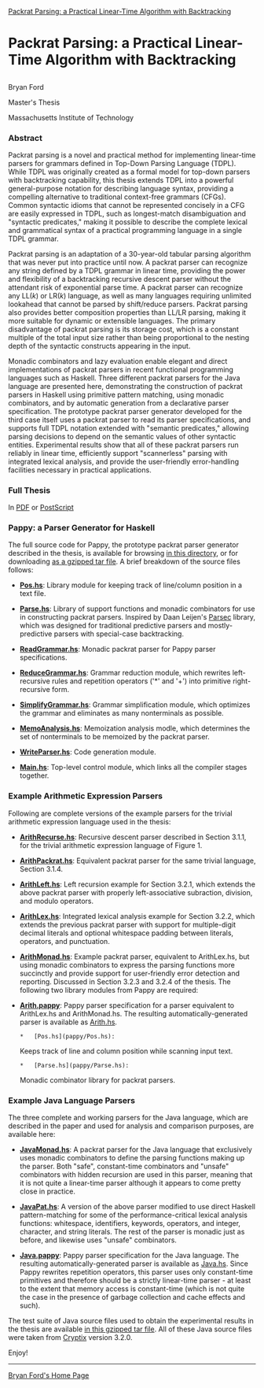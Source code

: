 [Packrat Parsing: a Practical Linear-Time Algorithm with Backtracking](https://pdos.csail.mit.edu/~baford/packrat/thesis/)

# Packrat Parsing: a Practical Linear-Time Algorithm with Backtracking

## 
Bryan Ford

Master's Thesis

Massachusetts Institute of Technology

</center>

### Abstract

Packrat parsing is a novel and practical method
for implementing linear-time parsers
for grammars defined in Top-Down Parsing Language (TDPL).
While TDPL was originally created as a formal model
for top-down parsers with backtracking capability,
this thesis extends TDPL
into a powerful general-purpose notation for describing language syntax,
providing a compelling alternative
to traditional context-free grammars (CFGs).
Common syntactic idioms
that cannot be represented concisely in a CFG
are easily expressed in TDPL,
such as longest-match disambiguation and "syntactic predicates,"
making it possible
to describe the complete lexical and grammatical syntax
of a practical programming language
in a single TDPL grammar.

Packrat parsing is an adaptation of a 30-year-old tabular parsing algorithm
that was never put into practice until now.
A packrat parser can recognize
any string defined by a TDPL grammar in linear time,
providing the power and flexibility
of a backtracking recursive descent parser
without the attendant risk of exponential parse time.
A packrat parser can recognize any LL(_k_) or LR(_k_) language,
as well as many languages requiring unlimited lookahead
that cannot be parsed by shift/reduce parsers.
Packrat parsing also provides better composition properties than LL/LR parsing,
making it more suitable for dynamic or extensible languages.
The primary disadvantage of packrat parsing is its storage cost,
which is a constant multiple of the total input size
rather than being proportional to the nesting depth
of the syntactic constructs appearing in the input.

Monadic combinators and lazy evaluation
enable elegant and direct implementations of packrat parsers
in recent functional programming languages such as Haskell.
Three different packrat parsers for the Java language
are presented here,
demonstrating the construction of packrat parsers in Haskell
using primitive pattern matching, using monadic combinators,
and by automatic generation from a declarative parser specification.
The prototype packrat parser generator developed for the third case
itself uses a packrat parser to read its parser specifications,
and supports full TDPL notation
extended with "semantic predicates,"
allowing parsing decisions to depend on the semantic values
of other syntactic entities.
Experimental results show that all of these packrat parsers
run reliably in linear time,
efficiently support "scannerless" parsing
with integrated lexical analysis,
and provide the user-friendly error-handling facilities
necessary in practical applications.

### Full Thesis

In [PDF](thesis.pdf)
or [PostScript](thesis.ps)

### Pappy: a Parser Generator for Haskell

The full source code for Pappy,
the prototype packrat parser generator described in the thesis,
is available for browsing [in this directory](pappy/),
or for downloading [as a gzipped tar file](pappy.tgz).
A brief breakdown of the source files follows:

*   **[Pos.hs](pappy/Pos.hs)**:
	Library module for keeping track of line/column position
	in a text file.

*   **[Parse.hs](pappy/Parse.hs)**:
	Library of support functions and monadic combinators
	for use in constructing packrat parsers.
	Inspired by Daan Leijen's
	[Parsec](http://www.cs.uu.nl/~daan/parsec.html) library,
	which was designed for traditional predictive parsers
	and mostly-predictive parsers with special-case backtracking.

*   **[ReadGrammar.hs](pappy/ReadGrammar.hs)**:
	Monadic packrat parser for Pappy parser specifications.

*   **[ReduceGrammar.hs](pappy/ReduceGrammar.hs)**:
	Grammar reduction module,
	which rewrites left-recursive rules
	and repetition operators ('*' and '+')
	into primitive right-recursive form.

*   **[SimplifyGrammar.hs](pappy/SimplifyGrammar.hs)**:
	Grammar simplification module,
	which optimizes the grammar
	and eliminates as many nonterminals as possible.

*   **[MemoAnalysis.hs](pappy/MemoAnalysis.hs)**:
	Memoization analysis modle,
	which determines the set of nonterminals
	to be memoized by the packrat parser.

*   **[WriteParser.hs](pappy/WriteParser.hs)**:
	Code generation module.

*   **[Main.hs](pappy/Main.hs)**:
	Top-level control module,
	which links all the compiler stages together.

### Example Arithmetic Expression Parsers

Following are complete versions of the example parsers
for the trivial arithmetic expression language used in the thesis:

*   **[ArithRecurse.hs](arith/ArithRecurse.hs)**:
Recursive descent parser described in Section 3.1.1,
for the trivial arithmetic expression language of Figure 1.

*   **[ArithPackrat.hs](arith/ArithPackrat.hs)**:
Equivalent packrat parser for the same trivial language,
Section 3.1.4.

*   **[ArithLeft.hs](arith/ArithLeft.hs)**:
Left recursion example for Section 3.2.1,
which extends the above packrat parser with
properly left-associative subraction, division, and modulo operators.

*   **[ArithLex.hs](arith/ArithLex.hs)**:
Integrated lexical analysis example for Section 3.2.2,
which extends the previous packrat parser
with support for multiple-digit decimal literals
and optional whitespace padding
between literals, operators, and punctuation.

*   **[ArithMonad.hs](arith/ArithMonad.hs)**:
Example packrat parser, equivalent to ArithLex.hs,
but using monadic combinators to express the parsing functions more succinctly
and provide support for user-friendly error detection and reporting.
Discussed in Section 3.2.3 and 3.2.4 of the thesis.
The following two library modules from Pappy are required:

*   **[Arith.pappy](arith/Arith.pappy)**:
Pappy parser specification for a parser
equivalent to ArithLex.hs and ArithMonad.hs.
The resulting automatically-generated parser
is available as [Arith.hs](arith/Arith.hs).

        *   [Pos.hs](pappy/Pos.hs):
	Keeps track of line and column position while scanning input text.

        *   [Parse.hs](pappy/Parse.hs):
	Monadic combinator library for packrat parsers.

### Example Java Language Parsers

The three complete and working parsers for the Java language,
which are described in the paper and used
for analysis and comparison purposes,
are available here:

*   **[JavaMonad.hs](java/JavaMonad.hs)**:
	A packrat parser for the Java language
	that exclusively uses monadic combinators
	to define the parsing functions making up the parser.
	Both "safe", constant-time combinators
	and "unsafe" combinators with hidden recursion
	are used in this parser,
	meaning that it is not quite a linear-time parser
	although it appears to come pretty close in practice.

*   **[JavaPat.hs](java/JavaPat.hs)**:
	A version of the above parser
	modified to use direct Haskell pattern-matching
	for some of the performance-critical lexical analysis functions:
	whitespace, identifiers, keywords, operators,
	and integer, character, and string literals.
	The rest of the parser is monadic just as before,
	and likewise uses "unsafe" combinators.

*   **[Java.pappy](java/Java.pappy)**:
	Pappy parser specification for the Java language.
	The resulting automatically-generated parser
	is available as [Java.hs](java/Java.hs).
	Since Pappy rewrites repetition operators,
	this parser uses only constant-time primitives
	and therefore should be a strictly linear-time parser -
	at least to the extent that memory access is constant-time
	(which is not quite the case
	in the presence of garbage collection and cache effects and such).

The test suite of Java source files
used to obtain the experimental results in the thesis
are available [in this gzipped tar file](testsuite.tgz).
All of these Java source files
were taken from [Cryptix](http://www.cryptix.org/) version 3.2.0.

Enjoy!

* * *
[Bryan Ford's Home Page](http://www.brynosaurus.com/)

<!--#include virtual="../../footer.html" -->
